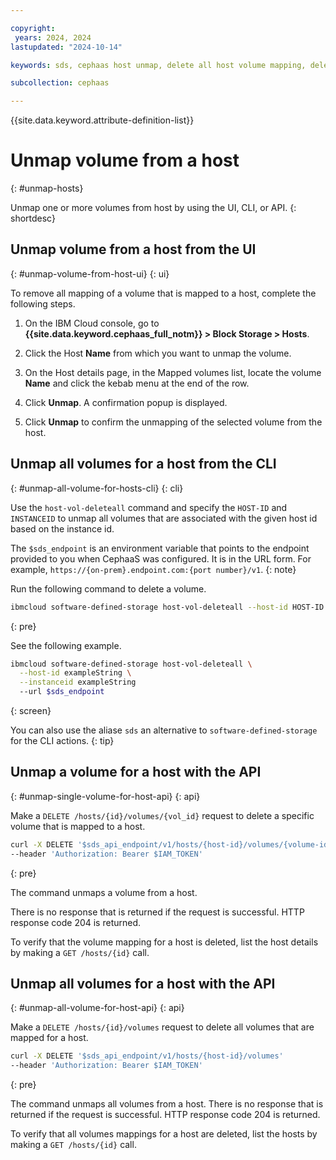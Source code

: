 ```yaml
---

copyright:
 years: 2024, 2024
lastupdated: "2024-10-14"

keywords: sds, cephaas host unmap, delete all host volume mapping, delete volume mapping for a host,

subcollection: cephaas

---
```


{{site.data.keyword.attribute-definition-list}}

# Unmap volume from a host
{: #unmap-hosts}

Unmap one or more volumes from host by using the UI, CLI, or API.
{: shortdesc}


## Unmap volume from a host from the UI
{: #unmap-volume-from-host-ui}
{: ui}

To remove all mapping of a volume that is mapped to a host, complete the following steps.

1. On the IBM Cloud console, go to **{{site.data.keyword.cephaas_full_notm}} > Block Storage > Hosts**.

2. Click the Host **Name** from which you want to unmap the volume.

3. On the Host details page, in the Mapped volumes list, locate the volume **Name** and click the kebab menu at the end of the row.

4. Click **Unmap**. A confirmation popup is displayed.

5. Click **Unmap** to confirm the unmapping of the selected volume from the host.



## Unmap all volumes for a host from the CLI
{: #unmap-all-volume-for-hosts-cli}
{: cli}

Use the `host-vol-deleteall` command and specify the `HOST-ID` and `INSTANCEID` to unmap all volumes that are associated with the given host id based on the instance id.

The `$sds_endpoint` is an environment variable that points to the endpoint provided to you when CephaaS was configured. It is in the URL form. For example, `https://{on-prem}.endpoint.com:{port number}/v1`.
{: note}

Run the following command to delete a volume.

```sh
ibmcloud software-defined-storage host-vol-deleteall --host-id HOST-ID --instanceid INSTANCEID --url string
```
{: pre}

See the following example.

```bash
ibmcloud software-defined-storage host-vol-deleteall \
  --host-id exampleString \
  --instanceid exampleString
  --url $sds_endpoint
```
{: screen}

You can also use the aliase `sds` an alternative to `software-defined-storage` for the CLI actions.
{: tip}

## Unmap a volume for a host with the API
{: #unmap-single-volume-for-host-api}
{: api}

Make a `DELETE /hosts/{id}/volumes/{vol_id}` request to delete a specific volume that is mapped to a host.

```sh
curl -X DELETE '$sds_api_endpoint/v1/hosts/{host-id}/volumes/{volume-id}'
--header 'Authorization: Bearer $IAM_TOKEN'
```
{: pre}

The command unmaps a volume from a host.

There is no response that is returned if the request is successful. HTTP response code 204 is returned.


To verify that the volume mapping for a host is deleted, list the host details by making a `GET /hosts/{id}` call.



## Unmap all volumes for a host with the API
{: #unmap-all-volume-for-host-api}
{: api}

Make a `DELETE /hosts/{id}/volumes` request to delete all volumes that are mapped for a host.

```sh
curl -X DELETE '$sds_api_endpoint/v1/hosts/{host-id}/volumes'
--header 'Authorization: Bearer $IAM_TOKEN'
```
{: pre}

The command unmaps all volumes from a host.
There is no response that is returned if the request is successful. HTTP response code 204 is returned.


To verify that all volumes mappings for a host are deleted, list the hosts by making a `GET /hosts/{id}` call.

